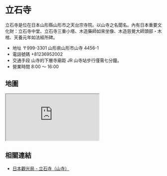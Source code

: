 # 立石寺

立石寺是位在日本山形縣山形市之天台宗寺院。以山寺之名聞名。內有日本重要文化財：立石寺中堂、立石寺三重小塔、木造藥師如來坐像、木造慈覺大師頭部・木棺、天養元年如法經所碑。

- 地址 〒999-3301 山形県山形市山寺 4456-1
- 電話號碼 +81236952002
- 交通手段 山寺的下層寺廟距 JR 山寺站步行僅需七分鐘。
- 營業時間 8:00 ～ 16:00

## 地圖

<iframe src="https://www.google.com/maps/embed?pb=!1m18!1m12!1m3!1d3130.548667311557!2d140.4320296108986!3d38.31312348085067!2m3!1f0!2f0!3f0!3m2!1i1024!2i768!4f13.1!3m3!1m2!1s0x5f8bceef83764579%3A0x8e7b44c325b8afc0!2sRissyakuji%20Temple%20(Yamadera)!5e0!3m2!1sen!2stw!4v1690541778584!5m2!1sen!2stw"  allowfullscreen="" loading="lazy" referrerpolicy="no-referrer-when-downgrade"></iframe>

## 相關連結

- [日本觀光局 - 立石寺（山寺）](https://www.japan.travel/tw/spot/1796/)
